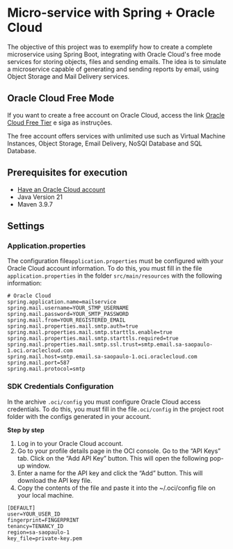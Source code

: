 # Micro-service with Spring + Oracle Cloud
The objective of this project was to exemplify how to create a complete microservice using Spring Boot, integrating with Oracle Cloud's free mode services for storing objects, files and sending emails. The idea is to simulate a microservice capable of generating and sending reports by email, using Object Storage and Mail Delivery services.

## Oracle Cloud Free Mode

If you want to create a free account on Oracle Cloud, access the link [Oracle Cloud Free Tier](https://social.ora.cl/60049HoAk) e siga as instruções. 

The free account offers services with unlimited use such as Virtual Machine Instances, Object Storage, Email Delivery, NoSQl Database and SQL Database.

## Prerequisites for execution
* [Have an Oracle Cloud account](https://social.ora.cl/60049HoAk)
* Java Version 21
* Maven 3.9.7

## Settings

### Application.properties

The configuration file`application.properties` must be configured with your Oracle Cloud account information. To do this, you must fill in the file `application.properties` in the folder `src/main/resources` with the following information:

```properties
# Oracle Cloud  
spring.application.name=mailservice
spring.mail.username=YOUR_STMP_USERNAME
spring.mail.password=YOUR_SMTP_PASSWORD
spring.mail.from=YOUR_REGISTERED_EMAIL
spring.mail.properties.mail.smtp.auth=true
spring.mail.properties.mail.smtp.starttls.enable=true
spring.mail.properties.mail.smtp.starttls.required=true
spring.mail.properties.mail.smtp.ssl.trust=smtp.email.sa-saopaulo-1.oci.oraclecloud.com
spring.mail.host=smtp.email.sa-saopaulo-1.oci.oraclecloud.com
spring.mail.port=587
spring.mail.protocol=smtp
```

### SDK Credentials Configuration

In the archive `.oci/config` you must configure Oracle Cloud access credentials. To do this, you must fill in the file`.oci/config` in the project root folder with the configs generated in your account.

**Step by step**

1. Log in to your Oracle Cloud account.
2. Go to your profile details page in the OCI console. Go to the “API Keys” tab. Click on the “Add API Key” button. This will open the following pop-up window.
3. Enter a name for the API key and click the “Add” button. This will download the API key file.
4. Copy the contents of the file and paste it into the ~/.oci/config file on your local machine.

```properties
[DEFAULT]
user=YOUR_USER_ID
fingerprint=FINGERPRINT
tenancy=TENANCY_ID
region=sa-saopaulo-1
key_file=private-key.pem
```
